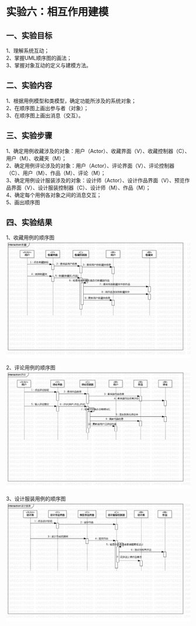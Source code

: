 # 实验六：相互作用建模  

## 一、实验目标  
1、理解系统互动；  
2、掌握UML顺序图的画法；  
3、掌握对象互动的定义与建模方法。  

## 二、实验内容
1、根据用例模型和类模型，确定功能所涉及的系统对象；  
2、在顺序图上画出参与者（对象）；  
3、在顺序图上画出消息（交互）。  

## 三、实验步骤
1、确定用例收藏涉及的对象：用户（Actor）、收藏界面（V）、收藏控制器（C）、用户（M）、收藏夹（M）；  
2、确定用例评论涉及的对象：用户（Actor）、评论界面（V）、评论控制器（C）、用户（M）、作品（M）、评论（M）；  
3、确定用例设计服装涉及的对象：设计师（Actor）、设计作品界面（V）、预览作品界面（V）、设计服装控制器（C）、设计师（M）、作品（M）；  
4、确定每个用例各对象之间的消息交互；  
5、画出顺序图  

## 四、实验结果
1、收藏用例的顺序图  
![收藏](./lab6_收藏.jpg)  

2、评论用例的顺序图  
![评论](./lab6_评论.jpg)  

3、设计服装用例的顺序图  
![设计服装](./lab6_设计服装.jpg)
